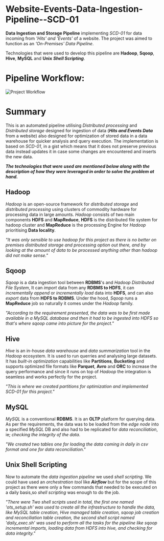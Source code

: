 # Website-Events-Data-Ingestion-Pipeline--SCD-01
**Data Ingestion and Storage Pipeline** implementing *SCD-01* for data incoming from *'Hits' and 'Events'* of a website. The project was aimed to function as an *'On-Premises' Data Pipeline*. 

Technologies that were used to develop this pipeline are **Hadoop**, **Sqoop**, **Hive**, **MySQL** and **Unix** ***Shell Scripting***.

# Pipeline Workflow:
![Project Workflow](https://user-images.githubusercontent.com/55886870/178208866-46e28cd0-7dd7-419d-8c42-6f8f752f9c24.png)


# Summary
This is an automated pipeline utilising *Distributed processing* and *Distributed storage* designed for ingestion of data (***Hits and Events Data*** from a website) also designed for optimization of stored data in a data warehouse for quicker analysis and query execution. The implementation is based on *SCD-01*, in a gist which means that it does not preserve previous data instead updates it in case some changes are encountered and inserts the new data.

***The technologies that were used are mentioned below along with the description of how they were leveraged in order to solve the problem at hand.***

## Hadoop
*Hadoop* is an open-source framework for *distributed storage* and *distributed processing* using clusters of commodity hardware for processing data in large amounts. *Hadoop* consists of two main components **HDFS** and **MapReduce**, **HDFS** is the distributed file system for hadoop cluster and **MapReduce** is the processing Engine for *Hadoop* prioritising **Data locality**.

*"It was only sensible to use hadoop for this project as there is no better on premises distributed storage and processing option out there, and by looking at the amount of data to be processed anything other than hadoop did not make sense."*

## Sqoop
*Sqoop* is a data ingestion tool between **RDBMS**'s and *Hadoop Distributed File System*, It can *import* data from any **RDBMS to HDFS**, it can *incrementally append* or *incrementally load* data into **HDFS**, and can also *export* data from **HDFS to RDBMS**. Under the hood, *Sqoop* runs a **MapReduce** job so naturally it comes under the *Hadoop* family.

*"According to the requirement presented, the data was to be first made available in a MySQL database and then it had to be ingested into HDFS so that's where sqoop came into picture for the project."*

## Hive
*Hive* is an in-house *data warehouse* and *data summarization* tool in the *Hadoop* ecosystem. It is used to run querries and analysing large datasets. It has *built-in optimization* capabilities like **Partitions**, **Bucketing** and supports optimized file formats like **Parquet**, **Avro** and **ORC** to increase the query performance and since it runs on top of *Hadoop* the integration is seamless and works perfectly for the project. 

*"This is where we created partitions for optimization and implemented SCD-01 for this project."*

## MySQL
*MySQL* is a conventional **RDBMS**. It is an **OLTP** platform for querying data. As per the requirements, the data was to be loaded from the *edge node* into a specified *MySQL* DB and also had to be replicated for *data reconciliation*, ie; *checking the integrity of the data*.

*"We created two tables one for loading the data coming in daily in csv format and one for data reconciliation."*

## Unix Shell Scripting
Now to automate the *data ingestion pipeline* we used *shell scripting*. We could have used an *orchestration tool* like ***Airflow*** but for the scope of this project as there were only a few commands that needed to be executed on a daily basis,so *shell scripting* was enough to do the job. 

*"There were Two shell scripts used in total, the first one named 'ots_setup.sh' was used to create all the infrastructure to handle the data, like MySQL table creation, Hive managed table creation, sqoop job creation and reconciliation table creation, the second shell script named 'daily_exec.sh' was used to perform all the tasks for the pipeline like sqoop incremental imports, loading data from HDFS into hive, and checking for data integrity."*




